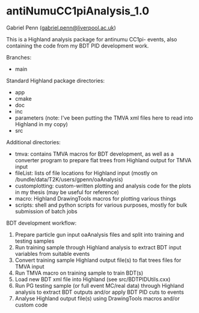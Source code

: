 # antiNumuCC1piAnalysis_1.0
Gabriel Penn (gabriel.penn@liverpool.ac.uk)

This is a Highland analysis package for antinumu CC1pi- events, also containing the code from my BDT PID development work.

Branches:
 - main

Standard Highland package directories:
 - app
 - cmake
 - doc
 - inc
 - parameters (note: I've been putting the TMVA xml files here to read into Highland in my copy)
 - src
 
Additional directories:
 - tmva: contains TMVA macros for BDT development, as well as a converter program to prepare flat trees from Highland output for TMVA input
 - fileList: lists of file locations for Highland input (mostly on /bundle/data/T2K/users/gpenn/oaAnalysis)
 - customplotting: custom-written plotting and analysis code for the plots in my thesis (may be useful for reference)
 - macro: Highland DrawingTools macros for plotting various things
 - scripts: shell and python scripts for various purposes, mostly for bulk submission of batch jobs
 
BDT development workflow:
 1. Prepare particle gun input oaAnalysis files and split into training and testing samples
 2. Run training sample through Highland analysis to extract BDT input variables from suitable events
 3. Convert training sample Highland output file(s) to flat trees files for TMVA input
 4. Run TMVA macro on training sample to train BDT(s)
 5. Load new BDT xml file into Highland (see src/BDTPIDUtils.cxx)
 6. Run PG testing sample (or full event MC/real data) through Highland analysis to extract BDT outputs and/or apply BDT PID cuts to events
 7. Analyse Highland output file(s) using DrawingTools macros and/or custom code
